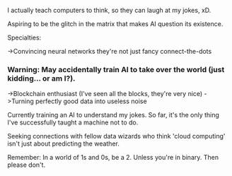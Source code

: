 I actually teach computers to think, so they can laugh at my jokes, xD.

Aspiring to be the glitch in the matrix that makes AI question its existence.

Specialties:

 ->Convincing neural networks they're not just fancy connect-the-dots
 ### Warning: May accidentally train AI to take over the world (just kidding... or am I?).
 ->Blockchain enthusiast (I've seen all the blocks, they're very nice)
 ->Turning perfectly good data into useless noise

Currently training an AI to understand my jokes. So far, it's the only thing I've successfully taught a machine not to do.

Seeking connections with fellow data wizards who think 'cloud computing' isn't just about predicting the weather.

Remember: In a world of 1s and 0s, be a 2. Unless you're in binary. Then please don't.
